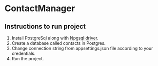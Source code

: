 # ContactManager

## Instructions to run project

1. Install PostgreSql along with [Npgsql driver](https://www.postgresql.org/download/).
2. Create a database called contacts in Postgres.
3. Change connection string from appsettings.json file according to your credentials.
4. Run the project.
